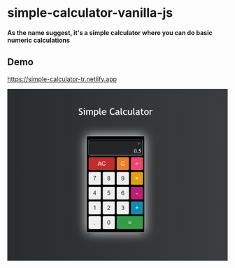 # simple-calculator-vanilla-js
#### As the name suggest, it's a simple calculator where you can do basic numeric calculations

## **Demo**
https://simple-calculator-tr.netlify.app

![Screenshot](screenshot.png)
